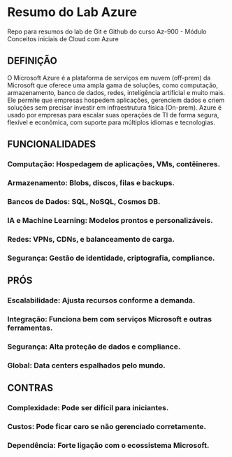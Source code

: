 # Resumo do Lab Azure
Repo para resumos do lab de Git e Github do curso Az-900 - Módulo Conceitos iniciais de Cloud com Azure

## DEFINIÇÃO

O Microsoft Azure é a plataforma de serviços em nuvem (off-prem) da Microsoft que oferece uma ampla gama de soluções, como computação, armazenamento, banco de dados, redes, inteligência artificial e muito mais.
Ele permite que empresas hospedem aplicações, gerenciem dados e criem soluções sem precisar investir em infraestrutura física (On-prem).
Azure é usado por empresas para escalar suas operações de TI de forma segura, flexível e econômica, com suporte para múltiplos idiomas e tecnologias.

## FUNCIONALIDADES

### Computação: Hospedagem de aplicações, VMs, contêineres.
### Armazenamento: Blobs, discos, filas e backups.
### Bancos de Dados: SQL, NoSQL, Cosmos DB.
### IA e Machine Learning: Modelos prontos e personalizáveis.
### Redes: VPNs, CDNs, e balanceamento de carga.
### Segurança: Gestão de identidade, criptografia, compliance.

## PRÓS

### Escalabilidade: Ajusta recursos conforme a demanda.
### Integração: Funciona bem com serviços Microsoft e outras ferramentas.
### Segurança: Alta proteção de dados e compliance.
### Global: Data centers espalhados pelo mundo.

## CONTRAS

### Complexidade: Pode ser difícil para iniciantes.
### Custos: Pode ficar caro se não gerenciado corretamente.
### Dependência: Forte ligação com o ecossistema Microsoft.

